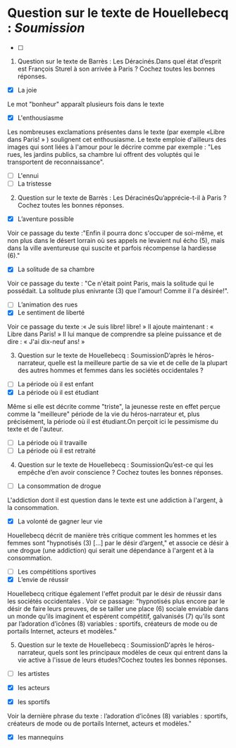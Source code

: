 # Question sur le texte de Houellebecq : <em>Soumission</em>
- [ ] 
1. Question sur le texte de Barrès : Les Déracinés.Dans quel état d’esprit est François Sturel à son arrivée à Paris ? Cochez toutes les bonnes réponses.

- [x] La joie

Le mot "bonheur" apparaît  plusieurs fois dans le texte
- [x] L'enthousiasme

Les nombreuses exclamations présentes dans le texte (par exemple  «Libre
dans Paris! » ) soulignent cet enthousiasme. Le texte emploie d'ailleurs des images qui sont liées à l'amour pour le décrire comme par exemple : "Les rues,
les jardins publics, sa chambre lui offrent des voluptés qui le transportent de
reconnaissance".
- [ ] L'ennui
- [ ] La tristesse

2. Question sur le texte de Barrès : Les DéracinésQu’apprécie-t-il à Paris ? Cochez toutes les bonnes réponses.

- [x]  L’aventure possible

Voir ce passage du texte :"Enfin il
pourra donc s'occuper de soi-même, et non plus dans le désert lorrain où ses
appels ne levaient nul écho (5), mais dans la ville aventureuse qui suscite
et parfois récompense la hardiesse (6)." 
- [x] La solitude de sa chambre

Voir ce passage du texte : "Ce
n'était point Paris, mais la solitude qui le possédait. La solitude plus enivrante
(3) que l'amour! Comme il l'a désirée!".
- [ ]  L’animation des rues
- [x]  Le sentiment de liberté

Voir ce passage du texte :« Je suis
libre! libre! » Il ajoute maintenant : « Libre dans Paris! » Il lui manque de
comprendre sa pleine puissance et de dire : « J'ai dix-neuf ans! »  

3. Question sur le texte de Houellebecq : SoumissionD’après le héros-narrateur, quelle est la meilleure partie de sa vie et de celle de la plupart des autres hommes et femmes dans les sociétés occidentales ?

- [ ] La période où il est enfant
- [x] La période où il est étudiant

Même si elle est décrite comme "triste", la jeunesse reste en effet perçue comme la "meilleure" période de la vie du héros-narrateur et, plus précisément, la période où il est étudiant.On perçoit ici le pessimisme du texte et de l'auteur.
- [ ] La période où il travaille
- [ ] La période où il est retraité

4. Question sur le texte de Houellebecq : SoumissionQu’est-ce qui les empêche d’en avoir conscience ? Cochez toutes les bonnes réponses.

- [ ] La consommation de drogue


L'addiction dont il est question dans le texte est une addiction à l'argent, à la consommation.
- [x] La volonté de gagner leur vie



















Houellebecq décrit de manière très critique comment les hommes et les femmes sont  "hypnotisés
(3) [...] par le désir d’argent," et associe ce désir à une drogue (une addiction) qui serait une dépendance à l'argent et à la consommation.
- [ ]  Les compétitions sportives
- [x] L’envie de réussir

Houellebecq critique également l'effet produit par le désir de réussir dans les sociétés occidentales . Voir ce passage: "hypnotisés
plus encore par le désir de faire leurs preuves, de se tailler une place
(6) sociale enviable dans un monde qu’ils imaginent et espèrent compétitif, galvanisés
(7) qu’ils sont par l’adoration d’icônes (8) variables : sportifs,
créateurs de mode ou de portails Internet, acteurs et modèles." 

5. Question sur le texte de Houellebecq : SoumissionD'après le héros-narrateur, quels sont les principaux modèles de ceux qui
entrent dans la vie active à l'issue de leurs études?Cochez toutes les bonnes réponses.


- [ ] les artistes

- [x] les acteurs

- [x] les sportifs



Voir la dernière phrase du texte : l’adoration d’icônes (8) variables : sportifs,
créateurs de mode ou de portails Internet, acteurs et modèles."


- [x] les mannequins

